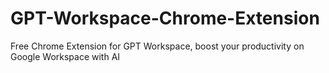 # GPT-Workspace-Chrome-Extension
Free Chrome Extension for GPT Workspace, boost your productivity on Google Workspace with AI
